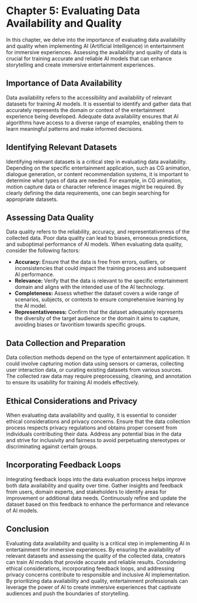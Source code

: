 Chapter 5: Evaluating Data Availability and Quality
===================================================

In this chapter, we delve into the importance of evaluating data availability and quality when implementing AI (Artificial Intelligence) in entertainment for immersive experiences. Assessing the availability and quality of data is crucial for training accurate and reliable AI models that can enhance storytelling and create immersive entertainment experiences.

Importance of Data Availability
-------------------------------

Data availability refers to the accessibility and availability of relevant datasets for training AI models. It is essential to identify and gather data that accurately represents the domain or context of the entertainment experience being developed. Adequate data availability ensures that AI algorithms have access to a diverse range of examples, enabling them to learn meaningful patterns and make informed decisions.

Identifying Relevant Datasets
-----------------------------

Identifying relevant datasets is a critical step in evaluating data availability. Depending on the specific entertainment application, such as CG animation, dialogue generation, or content recommendation systems, it is important to determine what types of data are needed. For example, in CG animation, motion capture data or character reference images might be required. By clearly defining the data requirements, one can begin searching for appropriate datasets.

Assessing Data Quality
----------------------

Data quality refers to the reliability, accuracy, and representativeness of the collected data. Poor data quality can lead to biases, erroneous predictions, and suboptimal performance of AI models. When evaluating data quality, consider the following factors:

* **Accuracy:** Ensure that the data is free from errors, outliers, or inconsistencies that could impact the training process and subsequent AI performance.
* **Relevance:** Verify that the data is relevant to the specific entertainment domain and aligns with the intended use of the AI technology.
* **Completeness:** Assess whether the dataset covers a wide range of scenarios, subjects, or contexts to ensure comprehensive learning by the AI model.
* **Representativeness:** Confirm that the dataset adequately represents the diversity of the target audience or the domain it aims to capture, avoiding biases or favoritism towards specific groups.

Data Collection and Preparation
-------------------------------

Data collection methods depend on the type of entertainment application. It could involve capturing motion data using sensors or cameras, collecting user interaction data, or curating existing datasets from various sources. The collected raw data may require preprocessing, cleaning, and annotation to ensure its usability for training AI models effectively.

Ethical Considerations and Privacy
----------------------------------

When evaluating data availability and quality, it is essential to consider ethical considerations and privacy concerns. Ensure that the data collection process respects privacy regulations and obtains proper consent from individuals contributing their data. Address any potential bias in the data and strive for inclusivity and fairness to avoid perpetuating stereotypes or discriminating against certain groups.

Incorporating Feedback Loops
----------------------------

Integrating feedback loops into the data evaluation process helps improve both data availability and quality over time. Gather insights and feedback from users, domain experts, and stakeholders to identify areas for improvement or additional data needs. Continuously refine and update the dataset based on this feedback to enhance the performance and relevance of AI models.

Conclusion
----------

Evaluating data availability and quality is a critical step in implementing AI in entertainment for immersive experiences. By ensuring the availability of relevant datasets and assessing the quality of the collected data, creators can train AI models that provide accurate and reliable results. Considering ethical considerations, incorporating feedback loops, and addressing privacy concerns contribute to responsible and inclusive AI implementation. By prioritizing data availability and quality, entertainment professionals can leverage the power of AI to create immersive experiences that captivate audiences and push the boundaries of storytelling.
